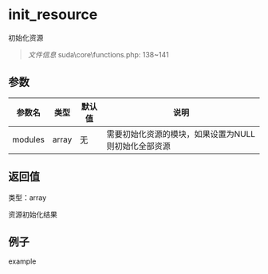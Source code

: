# init_resource

初始化资源

> *文件信息* suda\core\functions.php: 138~141



## 参数


| 参数名 | 类型 | 默认值 | 说明 |
|--------|-----|-------|-------|
| modules |  array | 无 |  需要初始化资源的模块，如果设置为NULL则初始化全部资源 |



## 返回值

类型：array

 资源初始化结果



## 例子

example